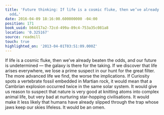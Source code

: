 ```yaml
---
title: 'Future thinking: If life is a cosmic fluke, then we’ve already beaten the
  odd…'
date: 2016-04-09 18:16:00.600000000 -04:00
position: 171
book_uuid: b64d17a2-72cd-499a-89c4-753a35c081a8
location: '0.325167'
source: readmill
touch: true
highlighted_on: '2013-04-01T03:51:09.000Z'
---
```


If life is a cosmic fluke, then we’ve already beaten the odds, and our future is undetermined — the galaxy is there for the taking. If we discover that life arises everywhere, we lose a prime suspect in our hunt for the great filter. The more advanced life we find, the worse the implications. If Curiosity spots a vertebrate fossil embedded in Martian rock, it would mean that a Cambrian explosion occurred twice in the same solar system. It would give us reason to suspect that nature is very good at knitting atoms into complex animal life, but very bad at nurturing star-hopping civilisations. It would make it less likely that humans have already slipped through the trap whose jaws keep our skies lifeless. It would be an omen.